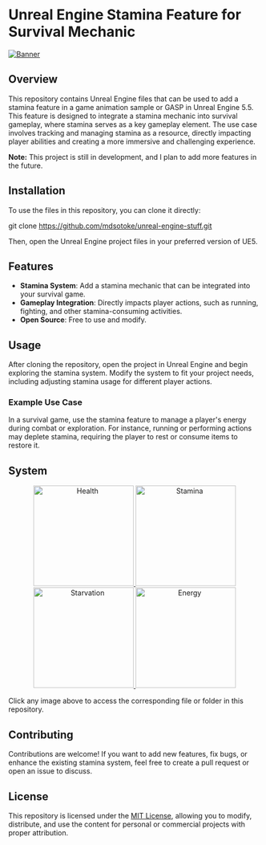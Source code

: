 # Unreal Engine Stamina Feature for Survival Mechanic  

[![Banner](https://i.postimg.cc/GtgdSj2Z/stats.jpg)](https://postimg.cc/0KSTzD7f)

## Overview  
This repository contains Unreal Engine files that can be used to add a stamina feature in a game animation sample or GASP in Unreal Engine 5.5. This feature is designed to integrate a stamina mechanic into survival gameplay, where stamina serves as a key gameplay element. The use case involves tracking and managing stamina as a resource, directly impacting player abilities and creating a more immersive and challenging experience.  

**Note:** This project is still in development, and I plan to add more features in the future.  

## Installation  
To use the files in this repository, you can clone it directly:

git clone https://github.com/mdsotoke/unreal-engine-stuff.git


Then, open the Unreal Engine project files in your preferred version of UE5.

## Features  
- **Stamina System**: Add a stamina mechanic that can be integrated into your survival game.
- **Gameplay Integration**: Directly impacts player actions, such as running, fighting, and other stamina-consuming activities.
- **Open Source**: Free to use and modify.

## Usage  
After cloning the repository, open the project in Unreal Engine and begin exploring the stamina system. Modify the system to fit your project needs, including adjusting stamina usage for different player actions.

### Example Use Case  
In a survival game, use the stamina feature to manage a player's energy during combat or exploration. For instance, running or performing actions may deplete stamina, requiring the player to rest or consume items to restore it.

## System  
<p align="center">
  <a href="https://github.com/mdsotoke/unreal-engine-stuff/blob/main/health-file">
    <img src="https://i.postimg.cc/1XBGZxFN/health.jpg" alt="Health" width="200" />
  </a>
  <a href="https://github.com/mdsotoke/unreal-engine-stuff/blob/main/stamina-file">
    <img src="https://i.postimg.cc/6qvJFTpF/stamina.jpg" alt="Stamina" width="200" />
  </a>
  <a href="https://github.com/mdsotoke/unreal-engine-stuff/blob/main/starvation-file">
    <img src="https://i.postimg.cc/Nj2dsRRg/starvation.jpg" alt="Starvation" width="200" />
  </a>
  <a href="https://github.com/mdsotoke/unreal-engine-stuff/blob/main/energy-file">
    <img src="https://i.postimg.cc/2S3Cys0R/energy.jpg" alt="Energy" width="200" />
  </a>
</p>

Click any image above to access the corresponding file or folder in this repository.

## Contributing  
Contributions are welcome! If you want to add new features, fix bugs, or enhance the existing stamina system, feel free to create a pull request or open an issue to discuss.

## License  
This repository is licensed under the [MIT License](LICENSE), allowing you to modify, distribute, and use the content for personal or commercial projects with proper attribution.
